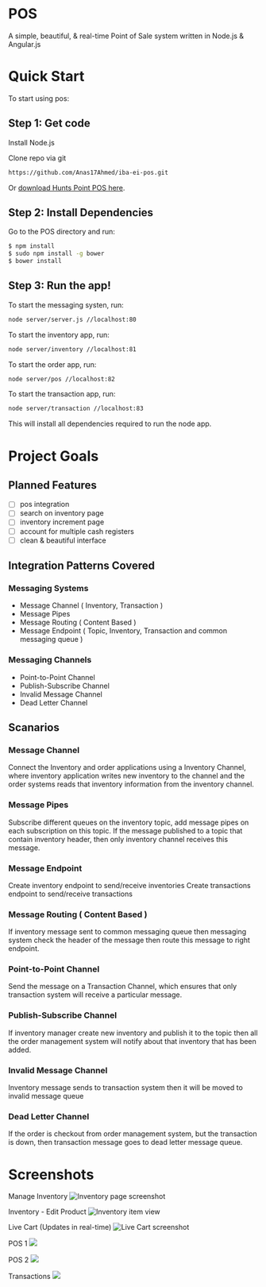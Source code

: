 # POS

A simple, beautiful, & real-time Point of Sale system written in Node.js & Angular.js

# Quick Start

To start using pos:

## Step 1: Get code

Install Node.js

Clone repo via git 
```bash
https://github.com/Anas17Ahmed/iba-ei-pos.git
```

Or [download Hunts Point POS here](https://github.com/Anas17Ahmed/iba-ei-pos.git).

## Step 2: Install Dependencies

Go to the POS directory and run:

```bash
$ npm install
$ sudo npm install -g bower
$ bower install
```

## Step 3: Run the app!

To start the messaging systen, run:

```bash
node server/server.js //localhost:80
```

To start the inventory app, run:

```bash
node server/inventory //localhost:81
```

To start the order app, run:

```bash
node server/pos //localhost:82
```

To start the transaction app, run:

```bash
node server/transaction //localhost:83
```

This will install all dependencies required to run the node app.

# Project Goals

## Planned Features
- [ ] pos integration
- [ ] search on inventory page
- [ ] inventory increment page
- [ ] account for multiple cash registers
- [ ] clean & beautiful interface

## Integration Patterns Covered
### Messaging Systems
- Message Channel ( Inventory, Transaction )
- Message Pipes
- Message Routing ( Content Based )
- Message Endpoint ( Topic, Inventory, Transaction and common messaging queue )

### Messaging Channels
- Point-to-Point Channel
- Publish-Subscribe Channel
- Invalid Message Channel
- Dead Letter Channel

## Scanarios
### Message Channel
Connect the Inventory and order applications using a Inventory Channel, where inventory application writes new inventory to the channel and the order systems reads that inventory information from the inventory channel.

### Message Pipes
Subscribe different queues on the inventory topic, add message pipes on each subscription on this topic. If the message published to a topic that contain inventory header, then only inventory channel receives this message.

### Message Endpoint
Create inventory endpoint to send/receive inventories
Create transactions endpoint to send/receive transactions

### Message Routing ( Content Based )
If inventory message sent to common messaging queue then messaging system check the header of the message then route this message to right endpoint. 

### Point-to-Point Channel
Send the message on a Transaction Channel, which ensures that only transaction system will receive a particular message.

### Publish-Subscribe Channel
If inventory manager create new inventory and publish it to the topic then all the order management system will notify about that inventory that has been added.

### Invalid Message Channel
Inventory message sends to transaction system then it will be moved to invalid message queue

### Dead Letter Channel
If the order is checkout from order management system, but the transaction is down, then transaction message goes to dead letter message queue. 

# Screenshots
Manage Inventory
![Inventory page screenshot](https://raw.githubusercontent.com/afaqurk/screenshots/master/hunts-point-pos/inventory.png)

Inventory - Edit Product
![Inventory item view](https://raw.githubusercontent.com/afaqurk/screenshots/master/hunts-point-pos/item.png)

Live Cart (Updates in real-time)
![Live Cart screenshot](https://raw.githubusercontent.com/afaqurk/screenshots/master/hunts-point-pos/live-cart.png)

POS 1
![](https://raw.githubusercontent.com/afaqurk/screenshots/master/hunts-point-pos/checkout-screen.png)

POS 2
![](https://raw.githubusercontent.com/afaqurk/screenshots/master/hunts-point-pos/checkout-modal.png)

Transactions
![](https://raw.githubusercontent.com/afaqurk/screenshots/master/hunts-point-pos/transactions.png)
